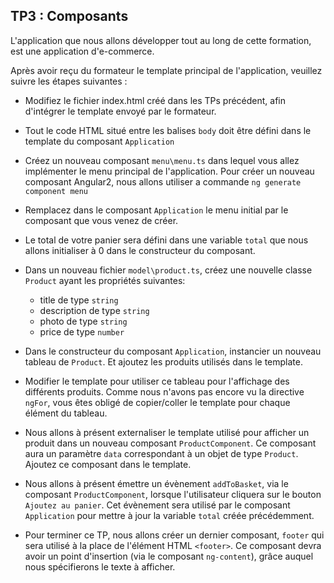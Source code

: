 ## TP3 : Composants

L'application que nous allons développer tout au long de cette formation, est une application d'e-commerce.

Après avoir reçu du formateur le template principal de l'application, veuillez suivre les étapes suivantes :

- Modifiez le fichier index.html créé dans les TPs précédent, afin d'intégrer le template envoyé par le formateur.

- Tout le code HTML situé entre les balises `body` doit être défini dans le template du composant `Application`

- Créez un nouveau composant `menu\menu.ts` dans lequel vous allez implémenter le menu principal de l'application. Pour créer un nouveau composant Angular2, nous allons utiliser a commande `ng generate component menu`

- Remplacez dans le composant `Application` le menu initial par le composant que vous venez de créer.

- Le total de votre panier sera défini dans une variable `total` que nous allons initialiser à 0 dans le constructeur du composant.

- Dans un nouveau fichier `model\product.ts`, créez une nouvelle classe `Product` ayant les propriétés suivantes:
	- title de type `string`
	- description de type `string`
	- photo de type `string`
	- price de type `number`

- Dans le constructeur du composant `Application`, instancier un nouveau tableau de `Product`. Et ajoutez les produits utilisés dans le template.

- Modifier le template pour utiliser ce tableau pour l'affichage des différents produits. Comme nous n'avons pas encore vu la directive `ngFor`, vous êtes obligé de copier/coller le template pour chaque élément du tableau.

- Nous allons à présent externaliser le template utilisé pour afficher un produit dans un nouveau composant `ProductComponent`. Ce composant aura un paramètre `data` correspondant à un objet de type `Product`. Ajoutez ce composant dans le template.

- Nous allons à présent émettre un évènement `addToBasket`, via le composant `ProductComponent`, lorsque l'utilisateur cliquera sur le bouton `Ajoutez au panier`. Cet évènement sera utilisé par le composant `Application` pour mettre à jour la variable `total` créée précédemment.

- Pour terminer ce TP, nous allons créer un dernier composant, `footer` qui sera utilisé à la place de l'élément HTML `<footer>`. Ce composant devra avoir un point d'insertion (via le composant `ng-content`), grâce auquel nous spécifierons le texte à afficher.
